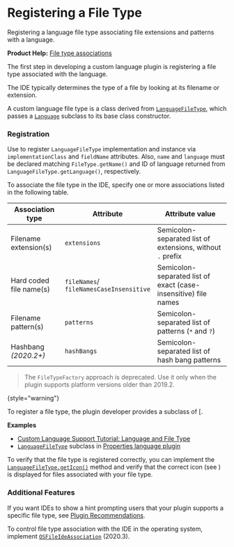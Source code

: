 <!-- Copyright 2000-2025 JetBrains s.r.o. and contributors. Use of this source code is governed by the Apache 2.0 license. -->

# Registering a File Type

<link-summary>Registering a language file type associating file extensions and patterns with a language.</link-summary>

<tldr>

**Product Help:** [File type associations](https://www.jetbrains.com/help/idea/creating-and-registering-file-types.html)

</tldr>

The first step in developing a custom language plugin is registering a file type associated with the language.

The IDE typically determines the type of a file by looking at its filename or extension.

A custom language file type is a class derived from [`LanguageFileType`](%gh-ic%/platform/core-api/src/com/intellij/openapi/fileTypes/LanguageFileType.java), which passes a [`Language`](%gh-ic%/platform/core-api/src/com/intellij/lang/Language.java) subclass to its base class constructor.

### Registration
<tabs>

<tab title="2019.2+">

Use <include from="snippets.topic" element-id="ep"><var name="ep" value="com.intellij.fileType"/></include> to register `LanguageFileType` implementation and instance via `implementationClass` and `fieldName` attributes.
Also, `name` and `language` must be declared matching `FileType.getName()` and ID of language returned from `LanguageFileType.getLanguage()`, respectively.

To associate the file type in the IDE, specify one or more associations listed in the following table.

| Association type        | Attribute                                          | Attribute value                                                 |
|-------------------------|----------------------------------------------------|-----------------------------------------------------------------|
| Filename extension(s)   | `extensions`                                       | Semicolon-separated list of extensions, without `.` prefix      |
| Hard coded file name(s) | <p>`fileNames`/<br/>`fileNamesCaseInsensitive`</p> | Semicolon-separated list of exact (case-insensitive) file names |
| Filename pattern(s)     | `patterns`                                         | Semicolon-separated list of patterns (`*` and `?`)              |
| Hashbang _(2020.2+)_    | `hashBangs`                                        | Semicolon-separated list of hash bang patterns                  |

</tab>

<tab title="Earlier versions">

> The `FileTypeFactory` approach is deprecated. Use it only when the plugin supports platform versions older than 2019.2.
>
{style="warning"}

To register a file type, the plugin developer provides a subclass of [<include from="snippets.topic" element-id="ep"><var name="ep" value="FileTypeFactory`](%gh-ic%/platform/ide-core/src/com/intellij/openapi/fileTypes/FileTypeFactory.java), which is registered via the `com.intellij.fileTypeFactory"/></include>.

</tab>
</tabs>

**Examples**
- [Custom Language Support Tutorial: Language and File Type](language_and_filetype.md)
- [`LanguageFileType`](%gh-ic%/platform/core-api/src/com/intellij/openapi/fileTypes/LanguageFileType.java) subclass in [Properties language plugin](%gh-ic%/plugins/properties/properties-psi-api/src/com/intellij/lang/properties/PropertiesFileType.java)

To verify that the file type is registered correctly, you can implement the [`LanguageFileType.getIcon()`](%gh-ic%/platform/core-api/src/com/intellij/openapi/fileTypes/LanguageFileType.java) method and verify that the correct icon (see [](icons.md)) is displayed for files associated with your file type.

### Additional Features

If you want IDEs to show a hint prompting users that your plugin supports a specific file type, see [Plugin Recommendations](https://plugins.jetbrains.com/docs/marketplace/intellij-plugin-recommendations.html).

To control file type association with the IDE in the operating system, implement [`OSFileIdeAssociation`](%gh-ic%/platform/core-api/src/com/intellij/openapi/fileTypes/OSFileIdeAssociation.java) (2020.3).
